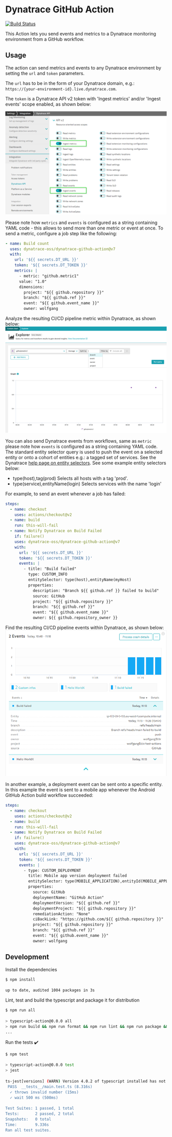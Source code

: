 # Dynatrace GitHub Action

[![Build Status](https://github.com/actions/typescript-action/workflows/build-test/badge.svg)](https://github.com/actions/typescript-action/actions)

This Action lets you send events and metrics to a Dynatrace monitoring environment from a GitHub workflow.

## Usage

The action can send metrics and events to any Dynatrace environment by setting the `url` and `token` parameters.

The `url` has to be in the form of your Dynatrace domain, e.g.: `https://{your-environment-id}.live.dynatrace.com`.

The `token` is a Dynatrace API v2 token with 'Ingest metrics' and/or 'Ingest events' scope enabled, as shown below:

![token](./token.png)

Please note how `metrics` and `events` is configured as a string containing YAML code - this
allows to send more than one metric or event at once.
To send a metric, configure a job step like the following:

```yaml
- name: Build count
  uses: dynatrace-oss/dynatrace-github-action@v7
  with:
    url: '${{ secrets.DT_URL }}'
    token: '${{ secrets.DT_TOKEN }}'
    metrics: |
      - metric: "github.metric1"
      value: "1.0"
      dimensions:
        project: "${{ github.repository }}"
        branch: "${{ github.ref }}"
        event: "${{ github.event_name }}"
        owner: wolfgang
```

Analyze the resulting CI/CD pipeline metric within Dynatrace, as shown below:
![chart](./metric.png)

You can also send Dynatrace events from workflows, same as `metric` please note
how `events` is configured as a string containing YAML code.
The standard entity selector query is used to push the event on a selected entity or onto a
cohort of entities e.g.: a tagged set of services. See the Dynatrace [help page on entity selectors](https://www.dynatrace.com/support/help/shortlink/api-entities-v2-selector).
See some example entity selectors below:
- type(host),tag(prod) Selects all hosts with a tag 'prod'.
- type(service),entityName(login) Selects services with the name 'login'

For example, to send an event whenever a job has failed:

```yaml
steps:
  - name: checkout
    uses: actions/checkout@v2
  - name: build
    run: this-will-fail
  - name: Notify Dynatrace on Build Failed
    if: failure()
    uses: dynatrace-oss/dynatrace-github-action@v7
    with:
      url: '${{ secrets.DT_URL }}'
      token: '${{ secrets.DT_TOKEN }}'
      events: |
        - title: "Build failed"
          type: CUSTOM_INFO
          entitySelector: type(host),entityName(myHost)
          properties:
            description: "Branch ${{ github.ref }} failed to build"
            source: GitHub
            project: "${{ github.repository }}"
            branch: "${{ github.ref }}"
            event: "${{ github.event_name }}"
            owner: ${{ github.repository_owner }}
```

Find the resulting CI/CD pipeline events within Dynatrace, as shown below:
![events](./event.png)

In another example, a deployment event can be sent onto a specific entity. In this example the event is sent to a mobile app whenever the Android GitHub Action build workflow succeeded:

```yaml
steps:
  - name: checkout
    uses: actions/checkout@v2
  - name: build
    run: this-will-fail
  - name: Notify Dynatrace on Build Failed
    if: failure()
    uses: dynatrace-oss/dynatrace-github-action@v7
    with:
      url: '${{ secrets.DT_URL }}'
      token: '${{ secrets.DT_TOKEN }}'
      events: |
        - type: CUSTOM_DEPLOYMENT
          title: Mobile app version deployment failed
          entitySelector: type(MOBILE_APPLICATION),entityId(MOBILE_APPLICATION-C061BED4799B41C5)
          properties:
            source: GitHub
            deploymentName: "GitHub Action"
            deploymentVersion: "${{ github.ref }}"
            deploymentProject: "${{ github.repository }}"
            remediationAction: "None"
            ciBackLink: "https://github.com/${{ github.repository }}"
            project: "${{ github.repository }}"
            branch: "${{ github.ref }}"
            event: "${{ github.event_name }}"
            owner: wolfgang
```

## Development

Install the dependencies

```bash
$ npm install

up to date, audited 1004 packages in 3s
```

Lint, test and build the typescript and package it for distribution

```bash
$ npm run all

> typescript-action@0.0.0 all
> npm run build && npm run format && npm run lint && npm run package && npm test
...
```

Run the tests :heavy_check_mark:

```bash
$ npm test

> typescript-action@0.0.0 test
> jest

ts-jest[versions] (WARN) Version 4.0.2 of typescript installed has not been tested with ts-jest. If you're experiencing issues, consider using a supported version (>=2.7.0 <4.0.0). Please do not report issues in ts-jest if you are using unsupported versions.
 PASS  __tests__/main.test.ts (8.316s)
  ✓ throws invalid number (15ms)
  ✓ wait 500 ms (500ms)

Test Suites: 1 passed, 1 total
Tests:       2 passed, 2 total
Snapshots:   0 total
Time:        9.336s
Ran all test suites.
```
